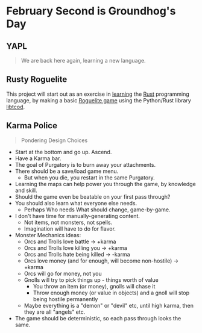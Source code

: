 # February Second is Groundhog's Day

## YAPL

> We are back here again, learning a new language.


## Rusty Roguelite

This project will start out as an exercise in [learning](https://www.rust-lang.org/learn/) the [Rust](https://doc.rust-lang.org/book/title-page.html) programming language, by making a basic [Roguelite
game](https://tomassedovic.github.io/roguelike-tutorial/) using the Python/Rust library [libtcod](https://github.com/libtcod/libtcod).


## Karma Police

> Pondering Design Choices

* Start at the bottom and go up. Ascend.
* Have a Karma bar.
* The goal of Purgatory is to burn away your attachments.
* There should be a save/load game menu.
  * But when you die, you restart in the same Purgatory.
* Learning the maps can help power you through the game, by knowledge and skill.
* Should the game even be beatable on your first pass through?
* You should also learn what everyone else needs.
  * Perhaps Who needs What should change, game-by-game.
* I don't have time for manually-generating content.
  * Not items, not monsters, not spells.
  * Imagination will have to do for flavor.
* Monster Mechanics ideas:
  * Orcs and Trolls love battle -> +karma
  * Orcs and Trolls love killing you -> +karma
  * Orcs and Trolls hate being killed -> -karma
  * Orcs love money (and for enough, will become non-hostile) -> +karma
  * Orcs will go for money, not you
  * Gnolls will try to pick things up - things worth of value
    * You throw an item (or money), gnolls will chase it
    * Throw enough money (or value in objects) and a gnoll will stop being hostile permanently
  * Maybe everything is a "demon" or "devil" etc, until high karma, then they are all "angels" etc.
* The game should be deterministic, so each pass through looks the same.

